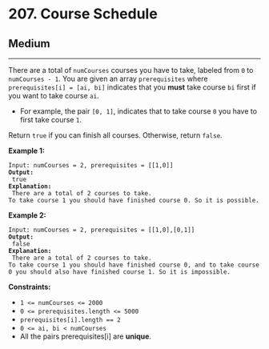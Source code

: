 # 207. Course Schedule

## Medium

***

There are a total of `numCourses` courses you have to take, labeled from `0` to `numCourses - 1`. You are given an array `prerequisites` where `prerequisites[i] = [ai, bi]` indicates that you **must** take course `bi` first if you want to take course `ai`.

* For example, the pair `[0, 1]`, indicates that to take course `0` you have to first take course `1`.

Return `true` if you can finish all courses. Otherwise, return `false`.

&#x20;

**Example 1:**

<pre><code>Input: numCourses = 2, prerequisites = [[1,0]]
<strong>Output:
</strong> true
<strong>Explanation:
</strong> There are a total of 2 courses to take. 
To take course 1 you should have finished course 0. So it is possible.</code></pre>

**Example 2:**

<pre><code>Input: numCourses = 2, prerequisites = [[1,0],[0,1]]
<strong>Output:
</strong> false
<strong>Explanation:
</strong> There are a total of 2 courses to take. 
To take course 1 you should have finished course 0, and to take course 0 you should also have finished course 1. So it is impossible.</code></pre>

&#x20;

**Constraints:**

* `1 <= numCourses <= 2000`
* `0 <= prerequisites.length <= 5000`
* `prerequisites[i].length == 2`
* `0 <= ai, bi < numCourses`
* All the pairs prerequisites\[i] are **unique**.
